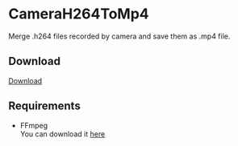 ﻿# CameraH264ToMp4

Merge .h264 files recorded by camera and save them as .mp4 file. 

## Download

[Download](https://github.com/tmk907/CameraH264ToMp4/releases/download/0.1/CameraH264ToMp4.zip)

## Requirements
- FFmpeg  
  You can download it [here](https://www.gyan.dev/ffmpeg/builds/ffmpeg-release-essentials.zip)